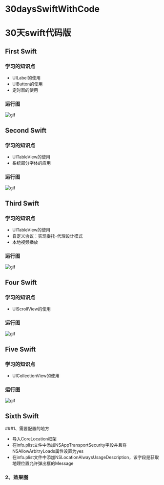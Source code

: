 # 30daysSwiftWithCode

#  30天swift代码版

## First Swift

### 学习的知识点
 * UILabel的使用
 * UIButton的使用
 * 定时器的使用

### 运行图

![gif](https://github.com/fengzhihao123/30daysSwiftWithCode/blob/master/FirstSwift/FirstSwift.gif)


## Second Swift

### 学习的知识点
 * UITableView的使用
 * 系统部分字体的应用

### 运行图

![gif](https://github.com/fengzhihao123/30daysSwiftWithCode/blob/master/SecondSwift/SecondSwift.gif)

## Third Swift

### 学习的知识点
  * UITableView的使用
  * 自定义协议：实现委托-代理设计模式
  * 本地视频播放

### 运行图

![gif](https://github.com/fengzhihao123/30daysSwiftWithCode/blob/master/ThirdSwift/ThirdSwift.gif)


## Four Swift

### 学习的知识点
  * UIScrollView的使用

### 运行图

![gif](https://github.com/fengzhihao123/30daysSwiftWithCode/blob/master/FourSwift/FourSwift.gif)

## Five Swift

### 学习的知识点
  * UICollectionView的使用

### 运行图

![gif](https://github.com/fengzhihao123/30daysSwiftWithCode/blob/master/FiveSwift/FiveSwift.gif)

## Sixth Swift 

###1、需要配置的地方
 * 导入CoreLocation框架
 * 在info.plist文件中添加NSAppTransportSecurity字段并且将NSAllowArbitryLoads属性设置为yes
 * 在info.plist文件中添加NSLocationAlwaysUsageDescription，该字段是获取地理位置允许弹出框的Message
 
### 2、效果图


